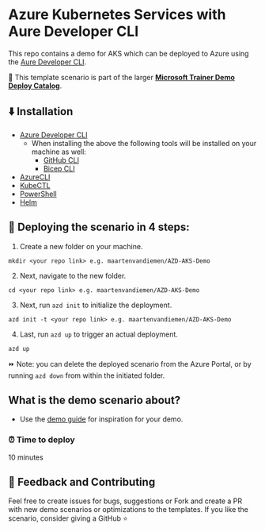 # Azure Kubernetes Services with Aure Developer CLI

This repo contains a demo for AKS which can be deployed to Azure using the [Aure Developer CLI](https://learn.microsoft.com/en-us/azure/developer/azure-developer-cli/overview). 

💪 This template scenario is part of the larger **[Microsoft Trainer Demo Deploy Catalog](https://aka.ms/trainer-demo-deploy)**.

## ⬇️ Installation
- [Azure Developer CLI](https://learn.microsoft.com/en-us/azure/developer/azure-developer-cli/install-azd)
    - When installing the above the following tools will be installed on your machine as well:
        - [GitHub CLI](https://cli.github.com)
        - [Bicep CLI](https://learn.microsoft.com/en-us/azure/azure-resource-manager/bicep/install)
- [AzureCLI](https://learn.microsoft.com/en-us/cli/azure/install-azure-cli)
- [KubeCTL](https://kubernetes.io/docs/tasks/tools/)
- [PowerShell](https://learn.microsoft.com/en-us/powershell/scripting/install/installing-powershell)
- [Helm](https://helm.sh/docs/intro/install/)

## 🚀 Deploying the scenario in 4 steps:

1. Create a new folder on your machine.
```
mkdir <your repo link> e.g. maartenvandiemen/AZD-AKS-Demo
```
2. Next, navigate to the new folder.
```
cd <your repo link> e.g. maartenvandiemen/AZD-AKS-Demo
```
3. Next, run `azd init` to initialize the deployment.
```
azd init -t <your repo link> e.g. maartenvandiemen/AZD-AKS-Demo
```
4. Last, run `azd up` to trigger an actual deployment.
```
azd up
```

⏩ Note: you can delete the deployed scenario from the Azure Portal, or by running ```azd down``` from within the initiated folder.

## What is the demo scenario about?
- Use the [demo guide](demoguide.md) for inspiration for your demo.

### ⏰ Time to deploy
10 minutes

## 💭 Feedback and Contributing
Feel free to create issues for bugs, suggestions or Fork and create a PR with new demo scenarios or optimizations to the templates. 
If you like the scenario, consider giving a GitHub ⭐